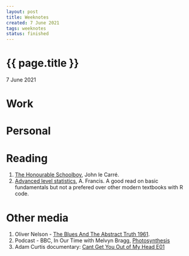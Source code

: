 ```yaml
---
layout: post
title: Weeknotes
created: 7 June 2021
tags: weeknotes
status: finished
---
```


{{ page.title }}
================

<p class="meta">7 June 2021</p>

# Work

# Personal 

# Reading
1. [The Honourable Schoolboy](https://en.wikipedia.org/wiki/The_Honourable_Schoolboy), John le Carré.
2. [Advanced level statistics](https://www.amazon.com/Advanced-Level-Statistics-Francis/dp/0859508137), A. Francis. A good read on basic fundamentals but not a prefered over other modern textbooks with R code.

# Other media
1. Oliver Nelson - [The Blues And The Abstract Truth 1961](https://www.youtube.com/watch?v=k-zaI8lLrQA).
2. Podcast - BBC, In Our Time with Melvyn Bragg, [Photosynthesis](https://www.bbc.co.uk/programmes/b0435jyv)
3. Adam Curtis documentary: [Cant Get You Out of My Head E01](https://www.youtube.com/watch?v=hqX1J-1LyzA&list=PLt4ukDNowDWc0AvV8pImCrk4pK_tZXOyF&index=1)
